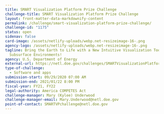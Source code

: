 ```yaml
---
title: SMART Visualization Platform Prize Challenge
challenge-title: SMART Visualization Platform Prize Challenge
layout: front-matter-data-markdownify-content
permalink: /challenge/smart-visualization-platform-prize-challenge/
challenge-id: "1175"
status: open
sidenav: false
card-image: /assets/netlify-uploads/webp.net-resizeimage-16-.png
agency-logo: /assets/netlify-uploads/webp.net-resizeimage-16-.png
tagline: Bring the Earth to Life with a New Intuitive Visualization Tool for
  Subsurface Environments!
agency: U.S. Department of Energy
external-url: https://netl.doe.gov/challenges/SMARTVisualizationPlatform
type-of-challenge:
  - Software and apps
submission-start: 09/29/2020 07:00 AM
submission-end: 2021/01/22 8:00 PM
fiscal-year: FY21, FY22
legal-authority: America COMPETES Act
challenge-manager: Mary (Kylee) Underwood
challenge-manager-email: Mary.Underwood@netl.doe.gov
point-of-contact: SMARTVPchallenge@netl.doe.gov
---
```

